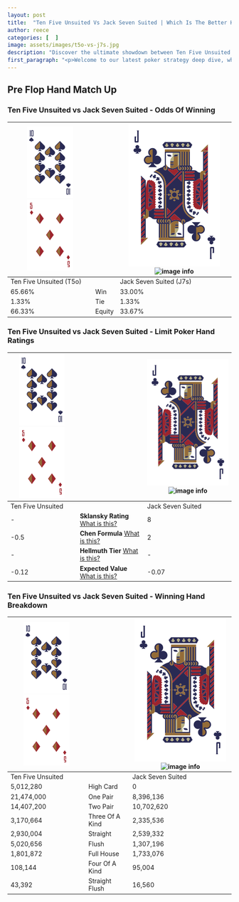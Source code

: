 ```yaml
---
layout: post
title:  "Ten Five Unsuited Vs Jack Seven Suited | Which Is The Better Hand In Poker? A Complete Guide"
author: reece
categories: [  ]
image: assets/images/t5o-vs-j7s.jpg
description: "Discover the ultimate showdown between Ten Five Unsuited and Jack Seven Suited in poker! Uncover the odds, strategies, and scenarios where one hand triumphs over the other. Get ready to up your poker game with this thrilling analysis."
first_paragraph: "<p>Welcome to our latest poker strategy deep dive, where we're pitting two distinct hands against each other in a high-stakes showdown: Ten Five Unsuited vs Jack Seven Suited.</p><p>In the dynamic world of poker, every decision counts, and knowing which hand holds the upper hand is key to your success at the table.</p><p>In this article, we'll dissect these two hands, explore the scenarios where one dominates the other, and equip you with the knowledge to make strategic choices that can tip the odds in your favor.</p><p>Get ready to unravel the intriguing dynamics of these poker hands and elevate your game to new heights.</p>"
---
```




[comment]: # (sp0)

## Pre Flop Hand Match Up

<div class="table hand-ratings" markdown="1"> 



### Ten Five Unsuited vs Jack Seven Suited - Odds Of Winning


    
| ![image info](assets/images/hand1/T.png) ![image info](assets/images/hand1/5o.png) |  | ![image info](assets/images/hand2/J.png) ![image info](assets/images/hand2/7s.png) |
| -------- | -------- | -------- |
| Ten Five Unsuited (T5o) |  | Jack Seven Suited (J7s) |
| 65.66% | Win | 33.00% |
| 1.33% | Tie | 1.33% |
| 66.33% | Equity | 33.67% |




[comment]: # (sp1)



### Ten Five Unsuited vs Jack Seven Suited - Limit Poker Hand Ratings


    
| ![image info](assets/images/hand1/T.png) ![image info](assets/images/hand1/5o.png) |  | ![image info](assets/images/hand2/J.png) ![image info](assets/images/hand2/7s.png) |
| -------- | -------- | -------- |
| Ten Five Unsuited |  | Jack Seven Suited |
| - | **Sklansky Rating** [What is this?](/sklansky-rating-explained) | 8 |
| -0.5 | **Chen Formula** [What is this?](/chen-formula-explained) | 2 |
| - | **Hellmuth Tier** [What is this?](/Hellmuth-tier-explained) | - |
| -0.12 | **Expected Value** [What is this?](/expected-value-explained) | -0.07 |




[comment]: # (sp2)



### Ten Five Unsuited vs Jack Seven Suited - Winning Hand Breakdown


    
| ![image info](assets/images/hand1/T.png) ![image info](assets/images/hand1/5o.png) |  | ![image info](assets/images/hand2/J.png) ![image info](assets/images/hand2/7s.png) |
| -------- | -------- | -------- |
| Ten Five Unsuited |  | Jack Seven Suited |
| 5,012,280 | High Card | 0 |
| 21,474,000 | One Pair | 8,396,136 |
| 14,407,200 | Two Pair | 10,702,620 |
| 3,170,664 | Three Of A Kind | 2,335,536 |
| 2,930,004 | Straight | 2,539,332 |
| 5,020,656 | Flush | 1,307,196 |
| 1,801,872 | Full House | 1,733,076 |
| 108,144 | Four Of A Kind | 95,004 |
| 43,392 | Straight Flush | 16,560 |




[comment]: # (sp3)



</div>

[comment]: # (sp4)



[comment]: # (sp5)


